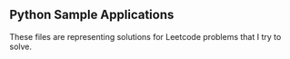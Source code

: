 ## Python Sample Applications

These files are representing solutions for Leetcode problems that I try to solve.
